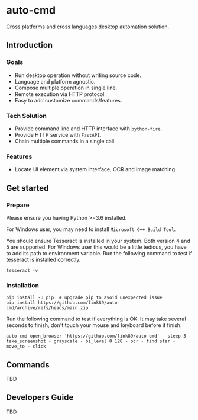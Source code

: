 # auto-cmd
Cross platforms and cross languages desktop automation solution.

## Introduction

### Goals
* Run desktop operation without writing source code.
* Language and platform agnostic.
* Compose multiple operation in single line.
* Remote execution via HTTP protocol.
* Easy to add customize commands/features.

### Tech Solution
* Provide command line and HTTP interface with `python-fire`.
* Provide HTTP service with `FastAPI`.
* Chain multiple commands in a single call.

### Features
* Locate UI element via system interface, OCR and image matching.

## Get started

### Prepare
Please ensure you having Python >=3.6 installed.

For Windows user, you may need to install `Microsoft C++ Build Tool`.

You should ensure Tesseract is installed in your system. Both version 4 and 5 are supported.
For Windows user this would be a little tedious, you have to add its path to environment variable.
Run the following command to test if tesseract is installed correctly.
```shell
tesseract -v
```

### Installation

```shell
pip install -U pip  # upgrade pip to avoid unexpected issue
pip install https://github.com/link89/auto-cmd/archive/refs/heads/main.zip
```
Run the following command to test if everything is OK.
It may take several seconds to finish, don't touch your mouse and keyboard before it finish.

```shell
auto-cmd open_browser 'https://github.com/link89/auto-cmd' - sleep 5 - take_screenshot - grayscale - bi_level 0 128 - ocr - find star - move_to - click
```

## Commands
TBD


## Developers Guide
TBD
